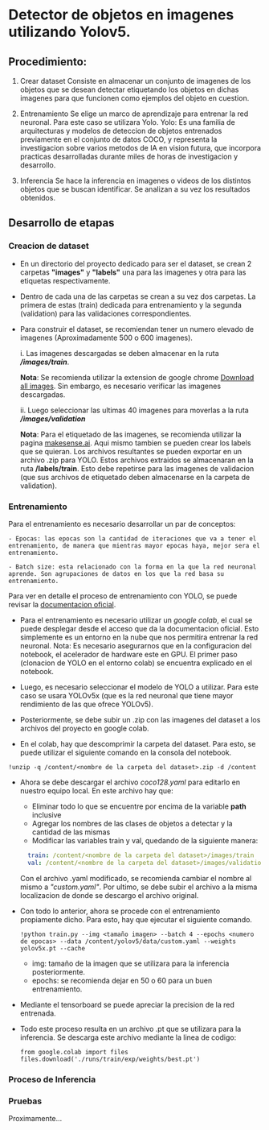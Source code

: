 # Detector de objetos en imagenes utilizando Yolov5.

## Procedimiento:

1. Crear dataset
    Consiste en almacenar un conjunto de imagenes de los objetos que se desean detectar etiquetando los objetos en dichas imagenes para que funcionen como ejemplos del objeto en cuestion.

2. Entrenamiento
    Se elige un marco de aprendizaje para entrenar la red neuronal. Para este caso se utilizara Yolo. 
      Yolo: 
        Es una familia de arquitecturas y modelos de deteccion de objetos entrenados previamente en el conjunto de datos COCO, y representa la investigacion sobre varios metodos de IA en vision futura, que incorpora practicas desarrolladas durante miles de horas de investigacion y desarrollo. 
  
3. Inferencia
    Se hace la inferencia en imagenes o videos de los distintos objetos que se buscan identificar. Se analizan a su vez
    los resultados obtenidos.

## Desarrollo de etapas

### Creacion de dataset

* En un directorio del proyecto dedicado para ser el dataset, se crean 2 carpetas __"images"__ y __"labels"__ una para las imagenes y otra para las etiquetas respectivamente.

* Dentro de cada una de las carpetas se crean a su vez dos carpetas. La primera de estas (train) dedicada para entrenamiento y la segunda (validation) para las validaciones correspondientes.

* Para construir el dataset, se recomiendan tener un numero elevado de imagenes (Aproximadamente 500 o 600 imagenes).

  i. Las imagenes descargadas se deben almacenar en la ruta __*/images/train*__.

    __Nota__: Se recomienda utilizar la extension de google chrome [Download all images](https://chromewebstore.google.com/detail/download-all-images/ifipmflagepipjokmbdecpmjbibjnakm?hl=es). Sin embargo, es necesario verificar las imagenes descargadas.


  ii. Luego seleccionar las ultimas 40 imagenes para moverlas a la ruta __*/images/validation*__

  __Nota__: Para el etiquetado de las imagenes, se recomienda utilizar la pagina [makesense.ai](https://www.makesense.ai/). Aqui mismo tambien se pueden crear los labels que se quieran. 
  Los archivos resultantes se pueden exportar en un archivo .zip para YOLO. Estos archivos extraidos se almacenaran en la ruta __/labels/train__. Esto debe repetirse para las imagenes de validacion (que sus archivos de etiquetado deben almacenarse en la carpeta de validation).

### Entrenamiento

  Para el entrenamiento es necesario desarrollar un par de conceptos:
    
    - Epocas: las epocas son la cantidad de iteraciones que va a tener el entrenamiento, de manera que mientras mayor epocas haya, mejor sera el entrenamiento. 

    - Batch size: esta relacionado con la forma en la que la red neuronal aprende. Son agrupaciones de datos en los que la red basa su entrenamiento.
  
  Para ver en detalle el proceso de entrenamiento con YOLO, se puede revisar la [documentacion oficial](https://docs.ultralytics.com/yolov5/tutorials/train_custom_data/).

* Para el entrenamiento es necesario utilizar un _google colab_, el cual se puede desplegar desde el acceso que da la documentacion oficial. Esto simplemente es un entorno en la nube que nos permitira entrenar la red neuronal. 
  Nota: Es necesario asegurarnos que en la configuracion del notebook, el acelerador de hardware este en GPU. El primer paso (clonacion de YOLO en el entorno colab) se encuentra explicado en el notebook.

* Luego, es necesario seleccionar el modelo de YOLO a utilizar. Para este caso se usara YOLOv5x (que es la red neuronal que tiene mayor rendimiento de las que ofrece YOLOv5). 

* Posteriormente, se debe subir un .zip con las imagenes del dataset a los archivos del proyecto en google colab.

* En el colab, hay que descomprimir la carpeta del dataset. Para esto, se puede utilizar el siguiente comando en la consola del notebook.

```shell
!unzip -q /content/<nombre de la carpeta del dataset>.zip -d /content
```

* Ahora se debe descargar el archivo _coco128.yaml_ para editarlo en nuestro equipo local. 
  En este archivo hay que: 
  - Eliminar todo lo que se encuentre por encima de la variable __path__ inclusive
  - Agregar los nombres de las clases de objetos a detectar y la cantidad de las mismas
  - Modificar las variables train y val, quedando de la siguiente manera:
  ```yaml
    train: /content/<nombre de la carpeta del dataset>/images/train
    val: /content/<nombre de la carpeta del dataset>/images/validation
  ```

  Con el archivo .yaml modificado, se recomienda cambiar el nombre al mismo a _"custom.yaml"_. Por ultimo, se debe subir el archivo a la misma localizacion de donde se descargo el archivo original.

* Con todo lo anterior, ahora se procede con el entrenamiento propiamente dicho. Para esto, hay que ejecutar el siguiente comando. 
  ```shell
  !python train.py --img <tamaño imagen> --batch 4 --epochs <numero de epocas> --data /content/yolov5/data/custom.yaml --weights yolov5x.pt --cache
  ```
  - img: tamaño de la imagen que se utilizara para la inferencia posteriormente.
  - epochs: se recomienda dejar en 50 o 60 para un buen entrenamiento.


* Mediante el tensorboard se puede apreciar la precision de la red entrenada. 

* Todo este proceso resulta en un archivo .pt que se utilizara para la inferencia. Se descarga este archivo mediante la linea de codigo:
  ```shell
  from google.colab import files
  files.download('./runs/train/exp/weights/best.pt')
  ```

### Proceso de Inferencia

### Pruebas

Proximamente...